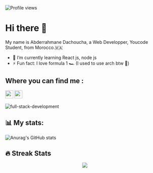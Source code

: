 <link rel="stylesheet" href="https://cdn.jsdelivr.net/gh/devicons/devicon@v2.14.0/devicon.min.css">

![Profile views](https://gpvc.arturio.dev/im-dachoucha)

# Hi there 👋

My name is Abderrahmane Dachoucha, a Web Developper, Youcode Student, from Morocco.🇲🇦 <br />

- 🌱 I’m currently learning React js, node js
- ⚡ Fun fact: I love formula 1 🏎 (I used to use arch btw 🐧)

## Where you can find me :
<p>
  <a href="https://www.linkedin.com/in/abderrahmane-dachoucha"><img src="https://img.shields.io/badge/linkedin-%230077B5.svg?&style=for-the-badge&logo=linkedin&logoColor=white" height=25></a>
  <a href="https://www.hackerrank.com/abderrahmane7?hr_r=1"><img src="https://img.shields.io/badge/-Hackerrank-2EC866?style=for-the-badge&logo=HackerRank&logoColor=white" height=25></a>
</p>

![full-stack-development](https://user-images.githubusercontent.com/77829205/124051039-9ab94900-da13-11eb-9654-1d79bf3cfe37.gif)

## 📊 **My stats:**

![Anurag's GitHub stats](https://github-readme-stats.vercel.app/api?username=im-dachoucha&show_icons=true&theme=cobalt)

## 🔥 Streak Stats
<p align="center"><img src="https://github-readme-streak-stats.herokuapp.com/?user=im-dachoucha&theme=cobalt" /></p>
